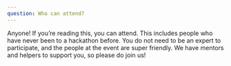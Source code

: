 ```yaml
---
question: Who can attend?
---
```

Anyone! If you’re reading this, you can attend. This includes people who have never been to a hackathon before. You do not need to be an expert to participate, and the people at the event are super friendly. We have mentors and helpers to support you, so please do join us!
